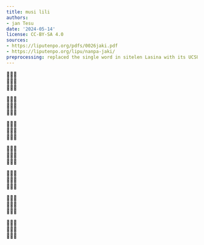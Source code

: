 ```yaml
---
title: musi lili
authors:
- jan Tesu
date: '2024-05-14'
license: CC-BY-SA 4.0
sources:
- https://liputenpo.org/pdfs/0026jaki.pdf
- https://liputenpo.org/lipu/nanpa-jaki/
preprocessing: replaced the single word in sitelen Lasina with its UCSUR equivalent
---
```


  
  


  
  


  
󱤜  


  
  


  
  


  
  


  
  
